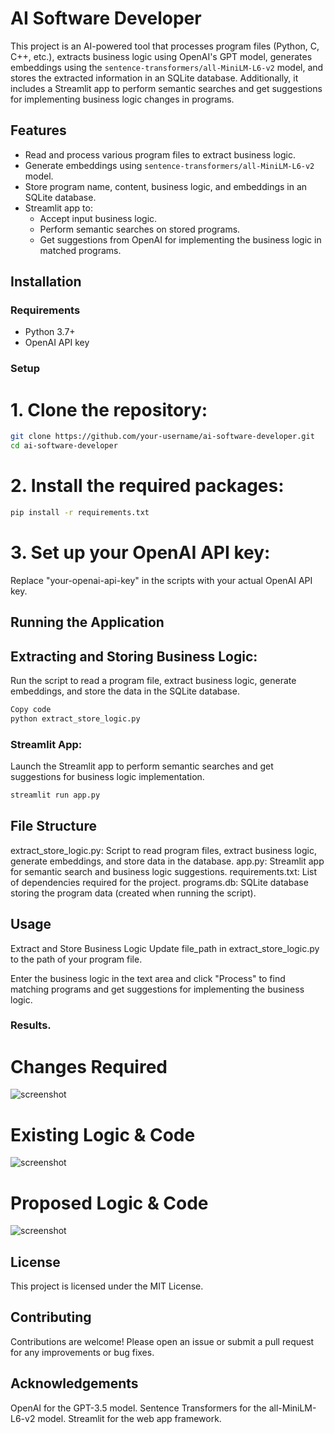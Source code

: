 # AI Software Developer

This project is an AI-powered tool that processes program files (Python, C, C++, etc.), extracts business logic using OpenAI's GPT model, generates embeddings using the `sentence-transformers/all-MiniLM-L6-v2` model, and stores the extracted information in an SQLite database. Additionally, it includes a Streamlit app to perform semantic searches and get suggestions for implementing business logic changes in programs.

## Features

- Read and process various program files to extract business logic.
- Generate embeddings using `sentence-transformers/all-MiniLM-L6-v2` model.
- Store program name, content, business logic, and embeddings in an SQLite database.
- Streamlit app to:
  - Accept input business logic.
  - Perform semantic searches on stored programs.
  - Get suggestions from OpenAI for implementing the business logic in matched programs.

## Installation

### Requirements

- Python 3.7+
- OpenAI API key

### Setup

# 1. Clone the repository:

```sh
git clone https://github.com/your-username/ai-software-developer.git
cd ai-software-developer
```

# 2. Install the required packages:
```sh
pip install -r requirements.txt
```
# 3. Set up your OpenAI API key:

Replace "your-openai-api-key" in the scripts with your actual OpenAI API key.

## Running the Application

## Extracting and Storing Business Logic:

Run the script to read a program file, extract business logic, generate embeddings, and store the data in the SQLite database.

```sh
Copy code
python extract_store_logic.py
``` 

### Streamlit App:

Launch the Streamlit app to perform semantic searches and get suggestions for business logic implementation.

```sh
streamlit run app.py
```

## File Structure
   extract_store_logic.py: Script to read program files, extract business logic, generate embeddings, and store data in the database.
   app.py: Streamlit app for semantic search and business logic suggestions.
   requirements.txt: List of dependencies required for the project.
   programs.db: SQLite database storing the program data (created when running the script).

## Usage
Extract and Store Business Logic
Update file_path in extract_store_logic.py to the path of your program file.

Enter the business logic in the text area and click "Process" to find matching programs and get suggestions for implementing the business logic.
### Results.

# Changes Required
![screenshot](https://github.com/senthilthangaiah/ai-software-developer/blob/8d4d6aaada2470c7de5bbd97ac1527e8071262bf/image/aicoder1.png)

# Existing Logic & Code
![screenshot](https://github.com/senthilthangaiah/ai-software-developer/blob/8d4d6aaada2470c7de5bbd97ac1527e8071262bf/image/aicoder2.png)

# Proposed Logic & Code
![screenshot](https://github.com/senthilthangaiah/ai-software-developer/blob/8d4d6aaada2470c7de5bbd97ac1527e8071262bf/image/aicoder3.png)


## License
This project is licensed under the MIT License.

## Contributing
Contributions are welcome! Please open an issue or submit a pull request for any improvements or bug fixes.

## Acknowledgements
OpenAI for the GPT-3.5 model.
Sentence Transformers for the all-MiniLM-L6-v2 model.
Streamlit for the web app framework.

